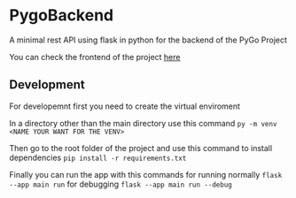 # PygoBackend
A minimal rest API using flask in python for the backend of the PyGo Project 

You can check the frontend of the project [here](https://github.com/JM-delatorre/PyGO)

## Development

For developemnt first you need to create the virtual enviroment

In a directory other than the main directory use this command `py -m venv <NAME YOUR WANT FOR THE VENV>` 

Then go to the root folder of the project and use this command  to install dependencies `pip install -r requirements.txt`

Finally you can run the app with this commands 
for running normally `flask --app main run`
for debugging `flask --app main run --debug`

